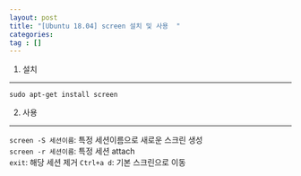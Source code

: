 ```yaml
---
layout: post
title: "[Ubuntu 18.04] screen 설치 및 사용  "
categories: 
tag : []
---
```


1. 설치
---
```
sudo apt-get install screen
```

2. 사용
---
`screen -S 세션이름`: 특정 세션이름으로 새로운 스크린 생성  
`screen -r 세션이름`: 특정 세션 attach  
`exit`: 해당 세션 제거
`Ctrl+a d`: 기본 스크린으로 이동  

